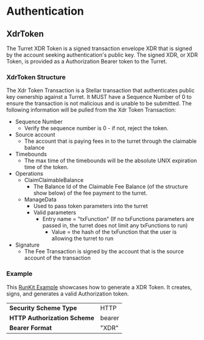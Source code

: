 # Authentication

## XdrToken

The Turret XDR Token is a signed transaction envelope XDR that is signed by the
account seeking authentication's public key. The signed XDR, or XDR Token, is
provided as a Authorization Bearer token to the Turret.

### XdrToken Structure

The Xdr Token Transaction is a Stellar transaction that authenticates public key
ownership against a Turret. It MUST have a Sequence Number of 0 to ensure the
transaction is not malicious and is unable to be submitted. The following
information will be pulled from the Xdr Token Transaction:

* Sequence Number
  * Verify the sequence number is 0 - if not, reject the token.
* Source account
  * The account that is paying fees in to the turret through the claimable balance
* Timebounds
  * The max time of the timebounds will be the absolute UNIX expiration time of the token.
* Operations
  * ClaimClaimableBalance
    * The Balance Id of the Claimable Fee Balance (of the structure show below) of the fee payment to the turret.
  * ManageData
    * Used to pass token parameters into the turret
    * Valid parameters
      * Entry name = "txFunction" (If no txFunctions parameters are passed in, the turret does not limit any txFunctions to run)
        * Value = the hash of the txFunction that the user is allowing the turret to run
* Signature
  * The Fee Transaction is signed by the account that is the source account of the transaction

### Example

This [RunKit Example](https://runkit.com/mootz12/60d1f69582e0580013bb591e)
showcases how to generate a XDR Token. It creates, signs, and generates a valid
Authorization token.

| | |
| --- | --- |
| **Security Scheme Type** | HTTP |
| **HTTP Authorization Scheme** | bearer |
| **Bearer Format** | "XDR" |

